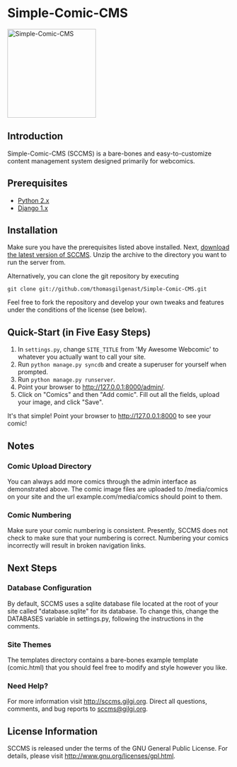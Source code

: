 Simple-Comic-CMS
================

<img src="http://sccms.gilgi.org/sccms.png" alt="Simple-Comic-CMS" title="Simple-Comic-CMS" height="200px" width="200px"/>

Introduction
------------

Simple-Comic-CMS (SCCMS) is a bare-bones and easy-to-customize content management system designed primarily for webcomics.

Prerequisites
-------------

- [Python 2.x](http://python.org/)
- [Django 1.x](https://www.djangoproject.com/)

Installation
------------

Make sure you have the prerequisites listed above installed. Next, [download the latest version of SCCMS](https://github.com/thomasgilgenast/Simple-Comic-CMS/zipball/master). Unzip the archive to the directory you want to run the server from.

Alternatively, you can clone the git repository by executing

    git clone git://github.com/thomasgilgenast/Simple-Comic-CMS.git

Feel free to fork the repository and develop your own tweaks and features under the conditions of the license (see below).

Quick-Start (in Five Easy Steps)
--------------------------------

1. In `settings.py`, change `SITE_TITLE` from 'My Awesome Webcomic' to whatever you actually want to call your site.
2. Run `python manage.py syncdb` and create a superuser for yourself when prompted.
3. Run `python manage.py runserver`.
4. Point your browser to <http://127.0.0.1:8000/admin/>.
5. Click on "Comics" and then "Add comic". Fill out all the fields, upload your image, and click "Save".

It's that simple! Point your browser to <http://127.0.0.1:8000> to see your comic!

Notes
-----

### Comic Upload Directory 

You can always add more comics through the admin interface as demonstrated above. The comic image files are uploaded to /media/comics on your site and the url example.com/media/comics should point to them.

### Comic Numbering

Make sure your comic numbering is consistent. Presently, SCCMS does not check to make sure that your numbering is correct. Numbering your comics incorrectly will result in broken navigation links.

Next Steps
----------

### Database Configuration

By default, SCCMS uses a sqlite database file located at the root of your site called "database.sqlite" for its database. To change this, change the DATABASES variable in settings.py, following the instructions in the comments.

### Site Themes

The templates directory contains a bare-bones example template (comic.html) that you should feel free to modify and style however you like.

### Need Help?

For more information visit <http://sccms.gilgi.org>. Direct all questions, comments, and bug reports to <sccms@gilgi.org>.

License Information
-------------------

SCCMS is released under the terms of the GNU General Public License. For details, please visit <http://www.gnu.org/licenses/gpl.html>.